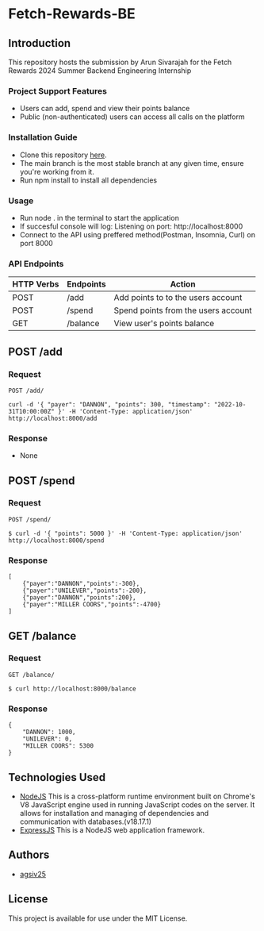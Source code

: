 # Fetch-Rewards-BE
## Introduction
This repository hosts the submission by Arun Sivarajah for the Fetch Rewards 2024 Summer Backend Engineering Internship
### Project Support Features
* Users can add, spend and view their points balance
* Public (non-authenticated) users can access all calls on the platform
### Installation Guide
* Clone this repository [here](https://github.com/agsiv25/fetch-rewards-BE.git).
* The main branch is the most stable branch at any given time, ensure you're working from it.
* Run npm install to install all dependencies
### Usage
* Run node . in the terminal to start the application
* If succesful console will log: Listening on port: http://localhost:8000
* Connect to the API using preffered method(Postman, Insomnia, Curl) on port 8000
### API Endpoints
| HTTP Verbs | Endpoints | Action |
| --- | --- | --- |
| POST | /add | Add points to to the users account |
| POST | /spend | Spend points from the users account |
| GET | /balance | View user's points balance |
## POST /add
### Request
`POST /add/`
<!-- tsk -->
```
curl -d '{ "payer": "DANNON", "points": 300, "timestamp": "2022-10-31T10:00:00Z" }' -H 'Content-Type: application/json' http://localhost:8000/add
```
### Response
* None
## POST /spend
### Request
`POST /spend/`
<!-- tsk -->
```
$ curl -d '{ "points": 5000 }' -H 'Content-Type: application/json' http://localhost:8000/spend
```
### Response
```
[
    {"payer":"DANNON","points":-300},
    {"payer":"UNILEVER","points":-200},
    {"payer":"DANNON","points":200},
    {"payer":"MILLER COORS","points":-4700}
]
```
## GET /balance
### Request
`GET /balance/`
<!-- tsk -->
```
$ curl http://localhost:8000/balance
```
### Response
```
{
    "DANNON": 1000,
    "UNILEVER": 0,
    "MILLER COORS": 5300
}
```
## Technologies Used
* [NodeJS](https://nodejs.org/) This is a cross-platform runtime environment built on Chrome's V8 JavaScript engine used in running JavaScript codes on the server. It allows for installation and managing of dependencies and communication with databases.(v18.17.1)
* [ExpressJS](https://www.expresjs.org/) This is a NodeJS web application framework.
## Authors
* [agsiv25](https://github.com/agsiv25)
## License
This project is available for use under the MIT License.